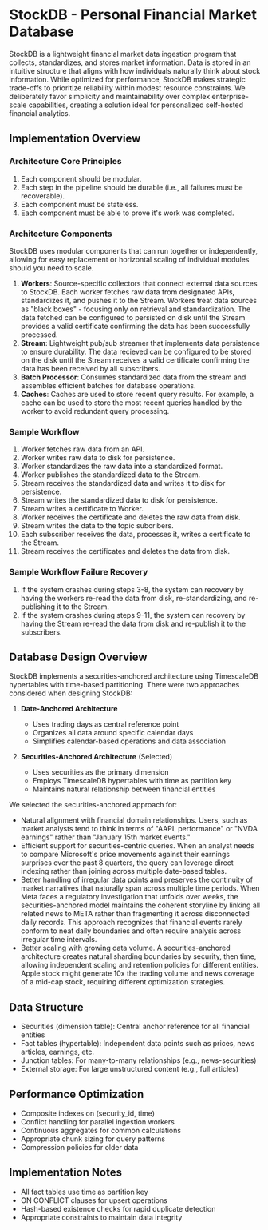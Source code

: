 # StockDB - Personal Financial Market Database

StockDB is a lightweight financial market data ingestion program that collects, 
standardizes, and stores market information. Data is stored in an intuitive 
structure that aligns with how individuals naturally think about stock 
information. While optimized for performance, StockDB makes strategic trade-offs 
to prioritize reliability within modest resource constraints. We deliberately 
favor simplicity and maintainability over complex enterprise-scale capabilities, 
creating a solution ideal for personalized self-hosted financial analytics.

## Implementation Overview

### Architecture Core Principles
1. Each component should be modular.
2. Each step in the pipeline should be durable (i.e., all failures must be 
recoverable).
3. Each component must be stateless.
4. Each component must be able to prove it's work was completed.

### Architecture Components
StockDB uses modular components that can run together or independently, allowing 
for easy replacement or horizontal scaling of individual modules should you need 
to scale. 

1. **Workers**: Source-specific collectors that connect external data sources to 
StockDB. Each worker fetches raw data from designated APIs, standardizes it, and 
pushes it to the Stream. Workers treat data sources as "black boxes" - focusing 
only on retrieval and standardization. The data fetched can be configured to 
persisted on disk until the Stream provides a valid certificate confirming the 
data has been successfully processed. 
2. **Stream**: Lightweight pub/sub streamer that implements data persistence to 
ensure durability. The data recieved can be configured to be stored on the disk
until the Stream receives a valid certificate confirming the data has been
received by all subscribers.
4. **Batch Processor**: Consumes standardized data from the stream and assembles 
efficient batches for database operations.
5. **Caches**: Caches are used to store recent query results. For example, a 
cache can be used to store the most recent queries handled by the worker to 
avoid redundant query processing. 

### Sample Workflow
1. Worker fetches raw data from an API.
2. Worker writes raw data to disk for persistence.
3. Worker standardizes the raw data into a standardized format.
4. Worker publishes the standardized data to the Stream.
5. Stream receives the standardized data and writes it to disk for persistence.
6. Stream writes the standardized data to disk for persistence.
7. Stream writes a certificate to Worker.
8. Worker receives the certificate and deletes the raw data from disk.
9. Stream writes the data to the topic subcribers.
10. Each subscriber receives the data, processes it, writes a certificate to the
Stream. 
11. Stream receives the certificates and deletes the data from disk.

### Sample Workflow Failure Recovery
1. If the system crashes during steps 3-8, the system can recovery by having the 
workers re-read the data from disk, re-standardizing, and re-publishing it to 
the Stream.
2. If the system crashes during steps 9-11, the system can recovery by having
the Stream re-read the data from disk and re-publish it to the subscribers.

## Database Design Overview
StockDB implements a securities-anchored architecture using TimescaleDB 
hypertables with time-based partitioning. There were two approaches considered
when designing StockDB:

1. **Date-Anchored Architecture**
   - Uses trading days as central reference point
   - Organizes all data around specific calendar days
   - Simplifies calendar-based operations and data association

2. **Securities-Anchored Architecture** (Selected)
   - Uses securities as the primary dimension
   - Employs TimescaleDB hypertables with time as partition key
   - Maintains natural relationship between financial entities

We selected the securities-anchored approach for:
- Natural alignment with financial domain relationships. Users, such as market 
analysts tend to think in terms of "AAPL performance" or "NVDA earnings" rather 
than "January 15th market events."
- Efficient support for securities-centric queries. When an analyst needs to 
compare Microsoft's price movements against their earnings surprises over the 
past 8 quarters, the query can leverage direct indexing rather than joining 
across multiple date-based tables.
- Better handling of irregular data points and preserves the continuity of 
market narratives that naturally span across multiple time periods. When Meta 
faces a regulatory investigation that unfolds over weeks, the 
securities-anchored model maintains the coherent storyline by linking all 
related news to META rather than fragmenting it across disconnected daily 
records. This approach recognizes that financial events rarely conform to neat 
daily boundaries and often require analysis across irregular time intervals.
- Better scaling with growing data volume. A securities-anchored architecture 
creates natural sharding boundaries by security, then time, allowing independent 
scaling and retention policies for different entities. Apple stock might 
generate 10x the trading volume and news coverage of a mid-cap stock, requiring 
different optimization strategies.

## Data Structure
- Securities (dimension table): Central anchor reference for all financial 
entities
- Fact tables (hypertable): Independent data points such as prices, news 
articles, earnings, etc.
- Junction tables: For many-to-many relationships (e.g., news-securities)
- External storage: For large unstructured content (e.g., full articles)

## Performance Optimization
- Composite indexes on (security_id, time)
- Conflict handling for parallel ingestion workers
- Continuous aggregates for common calculations
- Appropriate chunk sizing for query patterns
- Compression policies for older data

## Implementation Notes
- All fact tables use time as partition key
- ON CONFLICT clauses for upsert operations
- Hash-based existence checks for rapid duplicate detection
- Appropriate constraints to maintain data integrity
